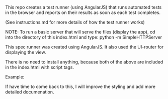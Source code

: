 This repo creates a test runner (using AngularJS) that runs automated tests in the browser and reports on their results as soon as each test completes.

(See instructions.md for more details of how the test runner works)

NOTE: To run a basic server that will serve the files (display the app),
cd into the directory of this index.html and
type: python -m SimpleHTTPServer


This spec runner was created using AngularJS.
It also used the UI-router for displaying the view.

There is no need to install anything, because both of the above are included 
in the index.html with script tags.

Example:
<script src="https://ajax.googleapis.com/ajax/libs/angularjs/1.4.5/angular.js"></script>
<script src="https://cdnjs.cloudflare.com/ajax/libs/angular-ui-router/0.2.18/angular-ui-router.js"></script>

If have time to come back to this, I will improve the styling and add more detailed documenation.

